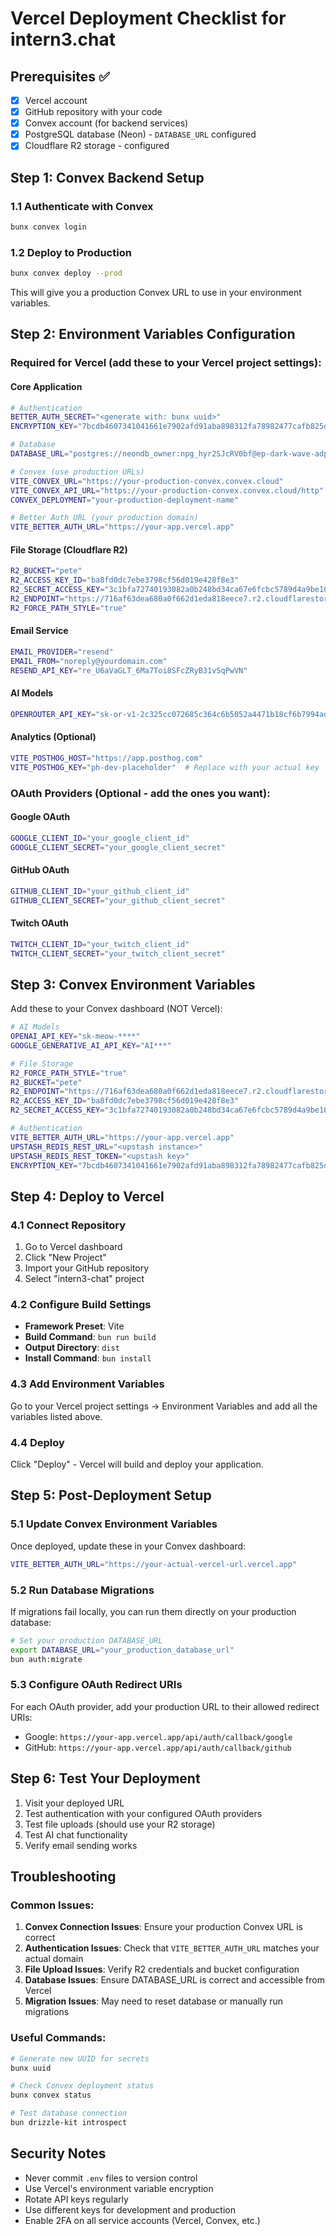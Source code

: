 # Vercel Deployment Checklist for intern3.chat

## Prerequisites ✅
- [x] Vercel account
- [x] GitHub repository with your code  
- [x] Convex account (for backend services)
- [x] PostgreSQL database (Neon) - `DATABASE_URL` configured
- [x] Cloudflare R2 storage - configured

## Step 1: Convex Backend Setup

### 1.1 Authenticate with Convex
```bash
bunx convex login
```

### 1.2 Deploy to Production
```bash
bunx convex deploy --prod
```
This will give you a production Convex URL to use in your environment variables.

## Step 2: Environment Variables Configuration

### Required for Vercel (add these to your Vercel project settings):

#### Core Application
```bash
# Authentication
BETTER_AUTH_SECRET="<generate with: bunx uuid>"
ENCRYPTION_KEY="7bcdb4607341041661e7902afd91aba898312fa78982477cafb825daa5f9eee6"

# Database  
DATABASE_URL="postgres://neondb_owner:npg_hyr2SJcRV0bf@ep-dark-wave-adp9arxb-pooler.c-2.us-east-1.aws.neon.tech/neondb?sslmode=require"

# Convex (use production URLs)
VITE_CONVEX_URL="https://your-production-convex.convex.cloud"
VITE_CONVEX_API_URL="https://your-production-convex.convex.cloud/http"
CONVEX_DEPLOYMENT="your-production-deployment-name"

# Better Auth URL (your production domain)
VITE_BETTER_AUTH_URL="https://your-app.vercel.app"
```

#### File Storage (Cloudflare R2)
```bash
R2_BUCKET="pete"
R2_ACCESS_KEY_ID="ba8fd0dc7ebe3798cf56d019e428f8e3"
R2_SECRET_ACCESS_KEY="3c1bfa72740193082a0b248bd34ca67e6fcbc5789d4a9be10fd0976a107ca843"
R2_ENDPOINT="https://716af63dea680a0f662d1eda818eece7.r2.cloudflarestorage.com"
R2_FORCE_PATH_STYLE="true"
```

#### Email Service
```bash
EMAIL_PROVIDER="resend"
EMAIL_FROM="noreply@yourdomain.com"
RESEND_API_KEY="re_U6aVaGLT_6Ma7Toi8SFcZRyB31vSqPwVN"
```

#### AI Models
```bash
OPENROUTER_API_KEY="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"
```

#### Analytics (Optional)
```bash
VITE_POSTHOG_HOST="https://app.posthog.com"
VITE_POSTHOG_KEY="ph-dev-placeholder"  # Replace with your actual key
```

### OAuth Providers (Optional - add the ones you want):

#### Google OAuth
```bash
GOOGLE_CLIENT_ID="your_google_client_id"
GOOGLE_CLIENT_SECRET="your_google_client_secret"
```

#### GitHub OAuth  
```bash
GITHUB_CLIENT_ID="your_github_client_id"
GITHUB_CLIENT_SECRET="your_github_client_secret"
```

#### Twitch OAuth
```bash
TWITCH_CLIENT_ID="your_twitch_client_id"
TWITCH_CLIENT_SECRET="your_twitch_client_secret"
```

## Step 3: Convex Environment Variables

Add these to your Convex dashboard (NOT Vercel):

```bash
# AI Models
OPENAI_API_KEY="sk-meow-****"
GOOGLE_GENERATIVE_AI_API_KEY="AI***"

# File Storage
R2_FORCE_PATH_STYLE="true"
R2_BUCKET="pete"
R2_ENDPOINT="https://716af63dea680a0f662d1eda818eece7.r2.cloudflarestorage.com"
R2_ACCESS_KEY_ID="ba8fd0dc7ebe3798cf56d019e428f8e3"
R2_SECRET_ACCESS_KEY="3c1bfa72740193082a0b248bd34ca67e6fcbc5789d4a9be10fd0976a107ca843"

# Authentication
VITE_BETTER_AUTH_URL="https://your-app.vercel.app"
UPSTASH_REDIS_REST_URL="<upstash instance>"
UPSTASH_REDIS_REST_TOKEN="<upstash key>"
ENCRYPTION_KEY="7bcdb4607341041661e7902afd91aba898312fa78982477cafb825daa5f9eee6"
```

## Step 4: Deploy to Vercel

### 4.1 Connect Repository
1. Go to Vercel dashboard
2. Click "New Project"
3. Import your GitHub repository
4. Select "intern3-chat" project

### 4.2 Configure Build Settings
- **Framework Preset**: Vite
- **Build Command**: `bun run build`
- **Output Directory**: `dist`
- **Install Command**: `bun install`

### 4.3 Add Environment Variables
Go to your Vercel project settings → Environment Variables and add all the variables listed above.

### 4.4 Deploy
Click "Deploy" - Vercel will build and deploy your application.

## Step 5: Post-Deployment Setup

### 5.1 Update Convex Environment Variables
Once deployed, update these in your Convex dashboard:
```bash
VITE_BETTER_AUTH_URL="https://your-actual-vercel-url.vercel.app"
```

### 5.2 Run Database Migrations
If migrations fail locally, you can run them directly on your production database:
```bash
# Set your production DATABASE_URL
export DATABASE_URL="your_production_database_url"
bun auth:migrate
```

### 5.3 Configure OAuth Redirect URIs
For each OAuth provider, add your production URL to their allowed redirect URIs:
- Google: `https://your-app.vercel.app/api/auth/callback/google`
- GitHub: `https://your-app.vercel.app/api/auth/callback/github`

## Step 6: Test Your Deployment

1. Visit your deployed URL
2. Test authentication with your configured OAuth providers
3. Test file uploads (should use your R2 storage)
4. Test AI chat functionality
5. Verify email sending works

## Troubleshooting

### Common Issues:

1. **Convex Connection Issues**: Ensure your production Convex URL is correct
2. **Authentication Issues**: Check that `VITE_BETTER_AUTH_URL` matches your actual domain
3. **File Upload Issues**: Verify R2 credentials and bucket configuration
4. **Database Issues**: Ensure DATABASE_URL is correct and accessible from Vercel
5. **Migration Issues**: May need to reset database or manually run migrations

### Useful Commands:
```bash
# Generate new UUID for secrets
bunx uuid

# Check Convex deployment status
bunx convex status

# Test database connection
bun drizzle-kit introspect
```

## Security Notes

- Never commit `.env` files to version control
- Use Vercel's environment variable encryption
- Rotate API keys regularly
- Use different keys for development and production
- Enable 2FA on all service accounts (Vercel, Convex, etc.) 